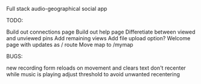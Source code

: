 Full stack audio-geographical social app


TODO:

Build out connections page
Build out help page
Differetiate between viewed and unviewed pins
Add remaining views 
Add file upload option?
Welcome page with updates as / route
Move map to /mymap

BUGS:

new recording form reloads on movement and clears text
don't recenter while music is playing
adjust threshold to avoid unwanted recentering